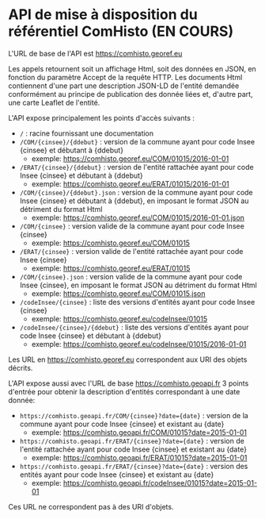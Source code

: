 # API de mise à disposition du référentiel ComHisto (EN COURS)

L'URL de base de l'API est https://comhisto.georef.eu

Les appels retournent soit un affichage Html, soit des données en JSON, en fonction du paramètre Accept de la requête HTTP.
Les documents Html contiennent d'une part une description JSON-LD de l'entité demandée conformément
au principe de publication des donnée liées et,
d'autre part, une carte Leaflet de l'entité.

L'API expose principalement les points d'accès suivants :

- `/` : racine fournissant une documentation
- `/COM/{cinsee}/{ddebut}` : version de la commune ayant pour code Insee {cinsee} et débutant à {ddebut}
  - exemple: https://comhisto.georef.eu/COM/01015/2016-01-01
- `/ERAT/{cinsee}/{ddebut}` : version de l'entité rattachée ayant pour code Insee {cinsee} et débutant à {ddebut}
  - exemple: https://comhisto.georef.eu/ERAT/01015/2016-01-01
- `/COM/{cinsee}/{ddebut}.json` : version de la commune ayant pour code Insee {cinsee} et débutant à {ddebut}, en imposant le format JSON au détriment du format Html
  - exemple: https://comhisto.georef.eu/COM/01015/2016-01-01.json
- `/COM/{cinsee}` : version valide de la commune ayant pour code Insee {cinsee}
  - exemple: https://comhisto.georef.eu/COM/01015
- `/ERAT/{cinsee}` : version valide de l'entité rattachée ayant pour code Insee {cinsee}
  - exemple: https://comhisto.georef.eu/ERAT/01015
- `/COM/{cinsee}.json` : version valide de la commune ayant pour code Insee {cinsee}, en imposant le format JSON au détriment du format Html
  - exemple: https://comhisto.georef.eu/COM/01015.json
- `/codeInsee/{cinsee}` : liste des versions d'entités ayant pour code Insee {cinsee}
  - exemple: https://comhisto.georef.eu/codeInsee/01015
- `/codeInsee/{cinsee}/{ddebut}` : liste des versions d'entités ayant pour code Insee {cinsee} et débutant à {ddebut}
  - exemple: https://comhisto.georef.eu/codeInsee/01015/2016-01-01
  
Les URL en https://comhisto.georef.eu correspondent aux URI des objets décrits.

L'API expose aussi avec l'URL de base https://comhisto.geoapi.fr
3 points d'entrée pour obtenir la description d'entités correspondant à une date donnée:

- `https://comhisto.geoapi.fr/COM/{cinsee}?date={date}` : version de la commune ayant pour code Insee {cinsee} et existant au {date}
  - exemple: https://comhisto.geoapi.fr/COM/01015?date=2015-01-01
- `https://comhisto.geoapi.fr/ERAT/{cinsee}?date={date}` : version de l'entité rattachée ayant pour code Insee {cinsee} et existant au {date}
  - exemple: https://comhisto.geoapi.fr/ERAT/01015?date=2015-01-01
- `https://comhisto.geoapi.fr/ERAT/{cinsee}?date={date}` : version des entités ayant pour code Insee {cinsee} et existant au {date}
  - exemple: https://comhisto.geoapi.fr/codeInsee/01015?date=2015-01-01

Ces URL ne correspondent pas à des URI d'objets.

